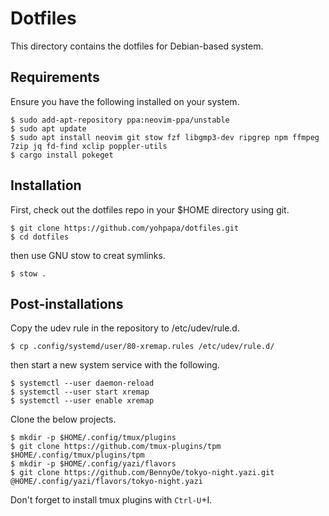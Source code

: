 # Dotfiles

This directory contains the dotfiles for Debian-based system.

## Requirements

Ensure you have the following installed on your system.

```
$ sudo add-apt-repository ppa:neovim-ppa/unstable
$ sudo apt update
$ sudo apt install neovim git stow fzf libgmp3-dev ripgrep npm ffmpeg 7zip jq fd-find xclip poppler-utils
$ cargo install pokeget
```

## Installation

First, check out the dotfiles repo in your $HOME directory using git.

```
$ git clone https://github.com/yohpapa/dotfiles.git
$ cd dotfiles
```

then use GNU stow to creat symlinks.

```
$ stow .
```

## Post-installations

Copy the udev rule in the repository to /etc/udev/rule.d.

```
$ cp .config/systemd/user/80-xremap.rules /etc/udev/rule.d/
```

then start a new system service with the following.

```
$ systemctl --user daemon-reload
$ systemctl --user start xremap
$ systemctl --user enable xremap
```

Clone the below projects.

```
$ mkdir -p $HOME/.config/tmux/plugins
$ git clone https://github.com/tmux-plugins/tpm $HOME/.config/tmux/plugins/tpm
$ mkdir -p $HOME/.config/yazi/flavors
$ git clone https://github.com/BennyOe/tokyo-night.yazi.git @HOME/.config/yazi/flavors/tokyo-night.yazi
```

Don't forget to install tmux plugins with `Ctrl-U`+I.
